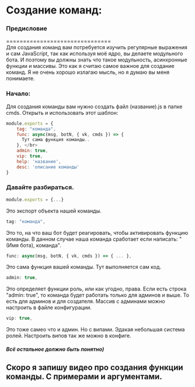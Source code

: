 # Создание команд:

### Предисловие
===============================</br>
  Для создания команд вам потребуется изучить регулярные выражения и сам JavaScript, так как используя моё ядро, вы делаете модульного бота. И поэтому вы должны знать что такое модульность, асинхронные функции и массивы. Это как я считаю самое важное для создание команд.
  Я не очень хорошо излагаю мысль, но я думаю вы меня понимаете.
### Начало:
Для создания команды вам нужно создать файл (название).js в папке cmds.
Открыть и использовать этот шаблон:

```js
module.exports = {
    tag: "команда",
    func: async(msg, botN, { vk, cmds }) => {
      Тут сама функция команды..
    }, </br>
    admin: true,
    vip: true,
    help: 'название',
    desc: 'описание команды'
}
```

### Давайте разбираться.

```js
module.exports = {...}
```

Это экспорт объекта нашей команды.

```js
tag: "команда",
```

Это то, на что ваш бот будет реагировать, чтобы активировать функцию команды. В данном случае наша команда сработает если написать: "(Имя бота), команда".

```js
func: async(msg, botN, { vk, cmds }) => { ... },
```

Это сама функция вашей команды. Тут выполняется сам код.

```js
admin: true,
```

Это определяет функции роль, или как угодно, права. Если есть строка "admin: true", то команда будет работать только для админов и выше. То есть для админов и для создателя. Массив с админами можно настроить в файле конфигурации.

```js
vip: true,
```

Это тоже самео что и админ. Но с випами. Эдакая небольшая система ролей. Настроить випов так же можно в конфиге.

##### Всё остальное должно быть понятно)

## Скоро я запишу видео про создания функции команды. С примерами и аргументами.
